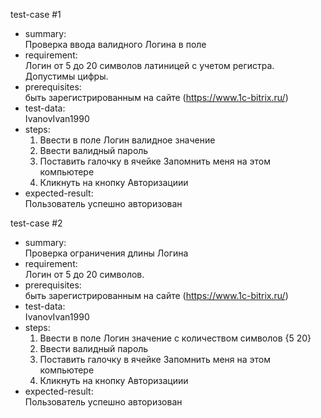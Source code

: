   test-case #1
  - summary:                                        
    Проверка ввода валидного Логина в поле
  - requirement:  
    Логин от 5 до 20 символов латиницей с учетом регистра. Допустимы цифры.    
  - prerequisites:  
    быть зарегистрированным на сайте (https://www.1c-bitrix.ru/)
  - test-data:  
     IvanovIvan1990 
  - steps:
    1. Ввести в поле Логин валидное значение  
    2. Ввести валидный пароль  
    3. Поставить галочку в ячейке Запомнить меня на этом компьютере  
    4. Кликнуть на кнопку Авторизациии
  - expected-result:  
   Пользователь успешно авторизован


 test-case #2
  - summary:                                        
    Проверка ограничения длины Логина
  - requirement:  
    Логин от 5 до 20 символов.  
  - prerequisites:  
    быть зарегистрированным на сайте (https://www.1c-bitrix.ru/) 
  - test-data:  
     IvanovIvan1990 
  - steps:
    1. Ввести в поле Логин значение с количеством символов {5 20}   
    2. Ввести валидный пароль  
    3. Поставить галочку в ячейке Запомнить меня на этом компьютере  
    4. Кликнуть на кнопку Авторизациии
  - expected-result:  
   Пользователь успешно авторизован




